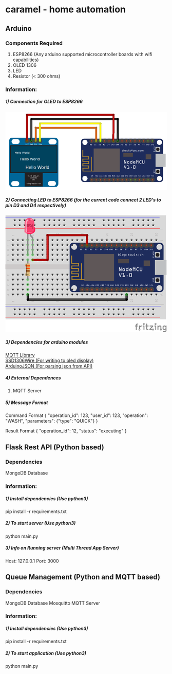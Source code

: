 # caramel - home automation

## Arduino

### Components Required <br>
1) ESP8266 (Any arduino supported microcontroller boards with wifi capabilities) <br>
2) OLED 1306 <br>
3) LED <br>
4) Resistor (< 300 ohms) <br>


### Information:

##### 1) Connection for OLED to ESP8266
<img src="https://github.com/santoshbalaji/lemur-caramel/blob/master/images/oled.png" />

##### 2) Connecting LED to ESP8266 (for the current code connect 2 LED's to pin D3 and D4 respectively)
<img src="https://github.com/santoshbalaji/lemur-caramel/blob/master/images/led.png" />

##### 3) Dependencies for arduino modules <br>
   <a href="https://github.com/knolleary/pubsubclient.git">MQTT Library</a><br>
   <a href="https://github.com/ThingPulse/esp8266-oled-ssd1306.git">SSD1306Wire (For writing to oled display)</a><br>
   <a href="https://arduinojson.org/">ArduinoJSON (For parsing json from API)</a><br>

##### 4) External Dependences
1) MQTT Server


##### 5) Message Format
Command Format 
{
  "operation_id": 123,
  "user_id": 123,
  "operation": "WASH",
  "parameters": {"type": "QUICK"}
}

Result Format
{
  "operation_id": 12,
  "status": "executing"
}


## Flask Rest API (Python based)

### Dependencies
MongoDB Database

### Information:

##### 1) Install dependencies (Use python3)
pip install -r requirements.txt

##### 2) To start server (Use python3)
python main.py 

##### 3) Info on Running server (Multi Thread App Server) 
Host: 127.0.0.1
Port: 3000


## Queue Management (Python and MQTT based)

### Dependencies
MongoDB Database
Mosquitto MQTT Server 

### Information:

##### 1) Install dependencies (Use python3)
pip install -r requirements.txt

##### 2) To start application (Use python3)
python main.py 




